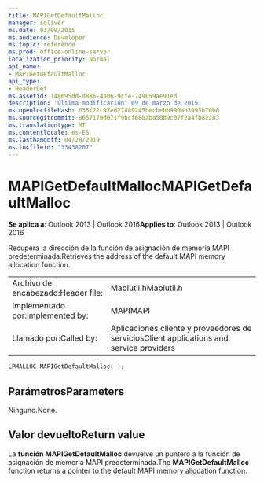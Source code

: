 ```yaml
---
title: MAPIGetDefaultMalloc
manager: soliver
ms.date: 03/09/2015
ms.audience: Developer
ms.topic: reference
ms.prod: office-online-server
localization_priority: Normal
api_name:
- MAPIGetDefaultMalloc
api_type:
- HeaderDef
ms.assetid: 148695dd-d886-4a06-9cfe-749059ae91ed
description: 'Última modificación: 09 de marzo de 2015'
ms.openlocfilehash: 635f22c97ed27889245becbebb990ab3995b70b0
ms.sourcegitcommit: 8657170d071f9bcf680aba50b9c07f2a4fb82283
ms.translationtype: MT
ms.contentlocale: es-ES
ms.lasthandoff: 04/28/2019
ms.locfileid: "33438207"
---
```

# <a name="mapigetdefaultmalloc"></a><span data-ttu-id="4f284-103">MAPIGetDefaultMalloc</span><span class="sxs-lookup"><span data-stu-id="4f284-103">MAPIGetDefaultMalloc</span></span>

  
  
<span data-ttu-id="4f284-104">**Se aplica a**: Outlook 2013 | Outlook 2016</span><span class="sxs-lookup"><span data-stu-id="4f284-104">**Applies to**: Outlook 2013 | Outlook 2016</span></span> 
  
<span data-ttu-id="4f284-105">Recupera la dirección de la función de asignación de memoria MAPI predeterminada.</span><span class="sxs-lookup"><span data-stu-id="4f284-105">Retrieves the address of the default MAPI memory allocation function.</span></span>
  
|||
|:-----|:-----|
|<span data-ttu-id="4f284-106">Archivo de encabezado:</span><span class="sxs-lookup"><span data-stu-id="4f284-106">Header file:</span></span>  <br/> |<span data-ttu-id="4f284-107">Mapiutil.h</span><span class="sxs-lookup"><span data-stu-id="4f284-107">Mapiutil.h</span></span>  <br/> |
|<span data-ttu-id="4f284-108">Implementado por:</span><span class="sxs-lookup"><span data-stu-id="4f284-108">Implemented by:</span></span>  <br/> |<span data-ttu-id="4f284-109">MAPI</span><span class="sxs-lookup"><span data-stu-id="4f284-109">MAPI</span></span>  <br/> |
|<span data-ttu-id="4f284-110">Llamado por:</span><span class="sxs-lookup"><span data-stu-id="4f284-110">Called by:</span></span>  <br/> |<span data-ttu-id="4f284-111">Aplicaciones cliente y proveedores de servicios</span><span class="sxs-lookup"><span data-stu-id="4f284-111">Client applications and service providers</span></span>  <br/> |
   
```cpp
LPMALLOC MAPIGetDefaultMalloc( );
```

## <a name="parameters"></a><span data-ttu-id="4f284-112">Parámetros</span><span class="sxs-lookup"><span data-stu-id="4f284-112">Parameters</span></span>

<span data-ttu-id="4f284-113">Ninguno.</span><span class="sxs-lookup"><span data-stu-id="4f284-113">None.</span></span> 
  
## <a name="return-value"></a><span data-ttu-id="4f284-114">Valor devuelto</span><span class="sxs-lookup"><span data-stu-id="4f284-114">Return value</span></span>

<span data-ttu-id="4f284-115">La **función MAPIGetDefaultMalloc** devuelve un puntero a la función de asignación de memoria MAPI predeterminada.</span><span class="sxs-lookup"><span data-stu-id="4f284-115">The **MAPIGetDefaultMalloc** function returns a pointer to the default MAPI memory allocation function.</span></span> 
  

